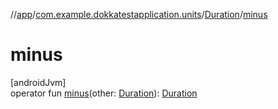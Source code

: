 //[app](../../../index.md)/[com.example.dokkatestapplication.units](../index.md)/[Duration](index.md)/[minus](minus.md)

# minus

[androidJvm]\
operator fun [minus](minus.md)(other: [Duration](index.md)): [Duration](index.md)

